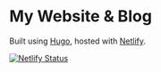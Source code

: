 # My Website & Blog

Built using [Hugo](https://gohugo.io/), hosted with [Netlify](https://app.netlify.com/).

[![Netlify Status](https://api.netlify.com/api/v1/badges/12b7d814-61d8-4f5b-a60a-18e5dd0936aa/deploy-status)](https://app.netlify.com/sites/youthful-bassi-180046/deploys)
